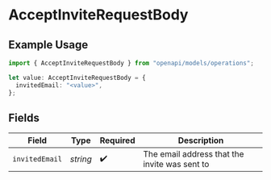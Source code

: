 # AcceptInviteRequestBody

## Example Usage

```typescript
import { AcceptInviteRequestBody } from "openapi/models/operations";

let value: AcceptInviteRequestBody = {
  invitedEmail: "<value>",
};
```

## Fields

| Field                                         | Type                                          | Required                                      | Description                                   |
| --------------------------------------------- | --------------------------------------------- | --------------------------------------------- | --------------------------------------------- |
| `invitedEmail`                                | *string*                                      | :heavy_check_mark:                            | The email address that the invite was sent to |